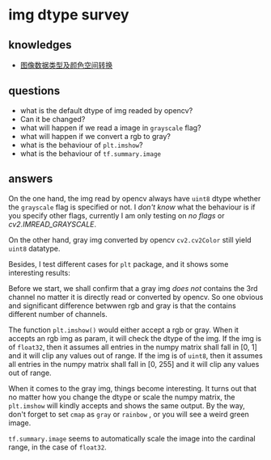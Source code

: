# img dtype survey

## knowledges

- [图像数据类型及颜色空间转换](https://www.cnblogs.com/denny402/p/5122328.html)


## questions

- what is the default dtype of img readed by opencv?
- Can it be changed?
- what will happen if we read a image in `grayscale` flag?
- what will happen if we convert a rgb to gray?
- what is the behaviour of `plt.imshow`?
- what is the behaviour of `tf.summary.image`

## answers

On the one hand, the img read by opencv always have `uint8` dtype whether the `grayscale` flag is specified or not. I *don't know* what the behaviour is if you specify other flags, currently I am only testing on *no flags* or *cv2.IMREAD_GRAYSCALE*.

On the other hand, gray img converted by opencv `cv2.cv2Color` still yield `uint8` datatype.

Besides, I test different cases for `plt` package, and it shows some interesting results:

Before we start, we shall confirm that a gray img *does not* contains the 3rd channel no matter it is directly read or converted by opencv. So one obvious and significant difference betwwen rgb and gray is that the contains different number of channels.

The function `plt.imshow()` would either accept a rgb or gray. When it accepts an rgb img as param, it will check the dtype of the img. If the img is of `float32`, then it assumes all entries in the numpy matrix shall fall in \[0, 1\] and it will clip any values out of range. If the img is of `uint8`, then it assumes all entries in the numpy matrix shall fall in \[0, 255\] and it will clip any values out of range.

When it comes to the gray img, things become interesting. It turns out that no matter how you change the dtype or scale the numpy matrix, the `plt.imshow` will kindly accepts and shows the same output. By the way, don't forget to set `cmap` as `gray` or `rainbow` , or you will see a weird green image.

`tf.summary.image` seems to automatically scale the image into the cardinal range, in the case of `float32`.
